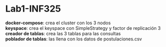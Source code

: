 # Lab1-INF325
**docker-compose**: crea el cluster con los 3 nodos <br/>
**keyspace**: crea el keyspace con SimpleStrategy y factor de replicación 3 <br/>
**creador de tablas**: crea las 3 tablas para las consultas <br/>
**poblador de tablas**: las llena con los datos de postulaciones.csv
